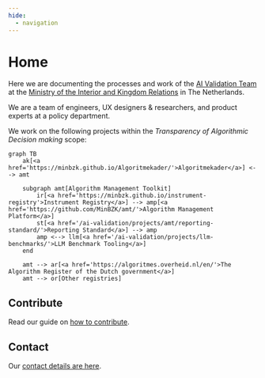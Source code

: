 ```yaml
---
hide:
  - navigation
---
```


# Home

Here we are documenting the processes and work of the [AI Validation Team](about/team.md) at the [Ministry of the
Interior and Kingdom Relations](https://www.government.nl/ministries/ministry-of-the-interior-and-kingdom-relations) in
The Netherlands.

We are a team of engineers, UX designers & researchers, and product experts at a policy department.

We work on the following projects within the _Transparency of Algorithmic Decision making_ scope:

``` mermaid
graph TB
    ak[<a href='https://minbzk.github.io/Algoritmekader/'>Algoritmekader</a>] <--> amt

    subgraph amt[Algorithm Management Toolkit]
        ir[<a href='https://minbzk.github.io/instrument-registry'>Instrument Registry</a>] --> amp[<a href='https://github.com/MinBZK/amt/'>Algorithm Management Platform</a>]
        st[<a href='/ai-validation/projects/amt/reporting-standard/'>Reporting Standard</a>] --> amp
        amp <--> llm[<a href='/ai-validation/projects/llm-benchmarks/'>LLM Benchmark Tooling</a>]
    end

    amt --> ar[<a href='https://algoritmes.overheid.nl/en/'>The Algorithm Register of the Dutch government</a>]
    amt --> or[Other registries]
```

## Contribute

Read our guide on [how to contribute](way-of-working/contributing.md).

## Contact

Our [contact details are here](about/contact.md).
